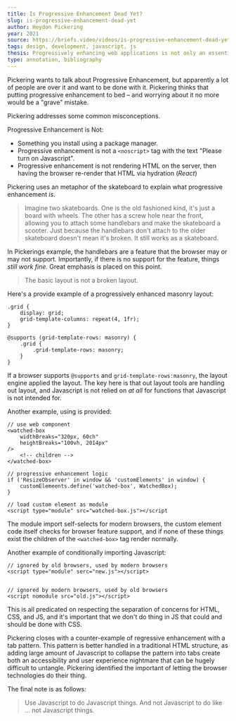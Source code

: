 ```yaml
---
title: Is Progressive Enhancement Dead Yet?
slug: is-progressive-enhancement-dead-yet
author: Heydon Pickering
year: 2021
source: https://briefs.video/videos/is-progressive-enhancement-dead-yet/
tags: design, development, javascript, js
thesis: Progressively enhancing web applications is not only an essential practice for accessibility, but it provides a framework to respect separation of concerns in technology _and_ reduce boilerplate, polyfills, and otherwise kludgy code. 
type: annotation, bibliography
---
```


Pickering wants to talk about Progressive Enhancement, but apparently a lot of people are over it and want to be done with it. Pickering thinks that putting progressive enhancement to bed – and worrying about it no more would be a "grave" mistake. 

Pickering addresses some common misconceptions. 

Progressive Enhancement is Not:
- Something you install using a package manager.
- Progressive enhancement is not a `<noscript>` tag with the text "Please turn on Javascript".
- Progressive enhancement is not rendering HTML on the server, then having the browser re-render that HTML via hydration (_React_)

Pickering uses an metaphor of the skateboard to explain what progressive enhancement _is_.

> Imagine two skateboards. One is the old fashioned kind, it's just a board with wheels. The other has a screw hole near the front, allowing you to attach some handlebars and make the skateboard a scooter. Just because the handlebars don't attach to the older skateboard doesn't mean it's broken. It still works as a skateboard. 

In Pickerings example, the handlebars are a feature that the browser may or may not support. Importantly, if there is no support for the feature, things _still work fine._ Great emphasis is placed on this point.

> The basic layout is not a broken layout.

Here's a provide example of a progressively enhanced masonry layout:

```
.grid {
	display: grid;
	grid-template-columns: repeat(4, 1fr);
}

@supports (grid-template-rows: masonry) {
	.grid {
		.grid-template-rows: masonry;
	}
}
```

If a browser supports `@supports` and `grid-template-rows:masonry`, the layout engine applied the layout. The key here is that out layout tools are handling out layout, and Javascript is not relied on _at all_ for functions that Javascript is not intended for. 

Another example, using [<watched-box>](https://github.com/Heydon/watched-box) is provided:

```
// use web component
<watched-box
	widthBreaks="320px, 60ch"
	heightBreaks="100vh, 2014px" 
/>
	<!-- children -->
</watched-box>

// progressive enhancement logic 
if ('ResizeObserver' in window && 'customElements' in window) {
	customElemeents.define('watched-box', WatchedBox);
}	

// load custom element as module
<script type="module" src="watched-box.js"></script
```

The module import self-selects for modern browsers, the custom element code itself checks for browser feature support, and if none of these things exist the children of the `<watched-box>` tag render normally.

Another example of conditionally importing Javascript:

```
// ignored by old browsers, used by modern browsers
<script type="module" serc="new.js"></script>


// ignored by modern browsers, used by old browsers
<script nomodule src="old.js"></script>
```

This is all predicated on respecting the separation of concerns for HTML, CSS, and JS, and it's important that we don't do thing in JS that could and should be done with CSS. 

Pickering closes with a counter-example of regressive enhancement with a tab pattern. This pattern is better handled in a traditional HTML structure, as adding large amount of Javascript to collapse the pattern into tabs create both an accessibility and user experience nightmare that can be hugely difficult to untangle. Pickering identified the important of letting the browser technologies do their thing. 

The final note is as follows:

> Use Javascript to do Javascript things. And not Javascript to do like … not Javascript things. 